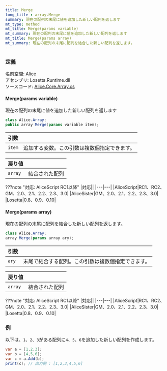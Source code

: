 ```yaml
---
title: Merge
long_title : array.Merge
summary: 現在の配列の末尾に値を追加した新しい配列を返します
mt_type: method
mt_title: Merge(params variable)
mt_summary: 現在の配列の末尾に値を追加した新しい配列を返します
mt_title: Merge(params array)
mt_summary: 現在の配列の末尾に配列を結合した新しい配列を返します。
---
```


### 定義
名前空間: Alice<br/>
アセンブリ: Losetta.Runtime.dll<br/>
ソースコード: [Alice.Core.Array.cs](https://github.com/WSOFT-Project/Losetta/blob/master/Losetta.Runtime/Core/Extension/Alice.Core.Array.cs)

#### Merge(params variable)

現在の配列の末尾に値を追加した新しい配列を返します

```cs title="AliceScript"
class Alice.Array;
public array Merge(params variable item);
```

|引数| |
|-|-|
|`item`|追加する変数。この引数は複数個指定できます。|

|戻り値| |
|-|-|
|`array`|結合された配列|

???note "対応: AliceScript RC1以降"
    |対応||
    |---|---|
    |AliceScript|RC1、RC2、GM、2.0、2.1、2.2、2.3、3.0|
    |AliceSister|GM、2.0、2.1、2.2、2.3、3.0|
    |Losetta|0.8、0.9、0.10|

#### Merge(params array)

現在の配列の末尾に配列を結合した新しい配列を返します。

```cs title="AliceScript"
class Alice.Array;
array Merge(params array ary);
```

|引数| |
|-|-|
|`ary`|末尾で結合する配列。この引数は複数個指定できます。|

|戻り値| |
|-|-|
|`array`|結合された配列|

???note "対応: AliceScript RC1以降"
    |対応||
    |---|---|
    |AliceScript|RC1、RC2、GM、2.0、2.1、2.2、2.3、3.0|
    |AliceSister|GM、2.0、2.1、2.2、2.3、3.0|
    |Losetta|0.8、0.9、0.10|

### 例
以下は、`1`、`2`、`3`がある配列に`4`、`5`、`6`を追加した新しい配列を作成します。

```cs title="AliceScript"
var a = [1,2,3];
var b = [4,5,6];
var c = a.Add(b);
print(c); // 出力例 : [1,2,3,4,5,6]
```
